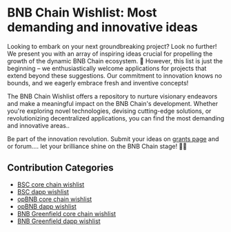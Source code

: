 # BNB Chain Wishlist: Most demanding and innovative ideas

Looking to embark on your next groundbreaking project? Look no further! We 
present you with an array of inspiring ideas crucial for propelling the 
growth of the dynamic BNB Chain ecosystem. 🌱 However, this list is just 
the beginning – we enthusiastically welcome applications for projects that 
extend beyond these suggestions. Our commitment to innovation knows no 
bounds, and we eagerly embrace fresh and inventive concepts!

The BNB Chain Wishlist offers a repository to nurture visionary endeavors and make a meaningful impact on the BNB Chain's development. Whether 
you're exploring novel technologies, devising cutting-edge solutions, or 
revolutionizing decentralized applications, you can find the most 
demanding and innovative areas..

Be part of the innovation revolution. Submit your ideas  on [grants 
page](https://www.bnbchain.org/en/developers/developer-programs/builder-grant) 
and or forum…. let your brilliance shine on the BNB Chain stage! 🚀🌟

## Contribution Categories
- [BSC core chain wishlist](/bsc-wishlist-corechain.md)
- [BSC dapp wishlist](/bsc-wishlist-dapp.md)
- [opBNB core chain wishlist](/opbnb-wishlist-corechain.md)
- [opBNB dapp wishlist](/opbnb-wishlist-dApp.md)
- [BNB Greenfield core chain wishlist](/bnb-greenfield-wishlist-corechain.md)
- [BNB Greenfield dapp wishlist](/bnb-greenfield-wishlist-dapp.md)